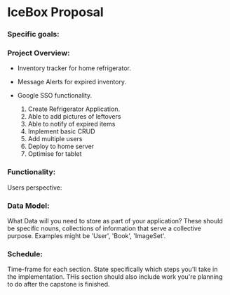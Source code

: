 # **IceBox** Proposal
### Specific goals:

### **Project Overview:**

- Inventory tracker for home refrigerator.
- Message Alerts for expired inventory.
- Google SSO functionality.


    1. Create Refrigerator Application.
    2. Able to add pictures of leftovers
    3. Able to notify of expired items
    4. Implement basic CRUD
    5. Add multiple users
    6. Deploy to home server
    7. Optimise for tablet


### **Functionality**:
Users perspective:

### **Data Model**:
What Data will you need to store as part of your application? These should be specific nouns, collections of information that serve a collective purpose. Examples might be 'User', 'Book', 'ImageSet'.

### **Schedule**:
Time-frame for each section. State specifically which steps you'll take in the implementation. THis section should also include work you're planning to do after the capstone is finished.